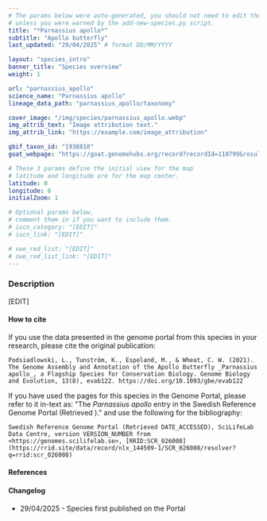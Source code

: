 ```yaml
---
# The params below were auto-generated, you should not need to edit them...
# unless you were warned by the add-new-species.py script.
title: "*Parnassius apollo*"
subtitle: "Apollo butterfly"
last_updated: "29/04/2025" # format DD/MM/YYYY

layout: "species_intro"
banner_title: "Species overview"
weight: 1

url: "parnassius_apollo"
science_name: "Parnassius apollo"
lineage_data_path: "parnassius_apollo/taxonomy"

cover_image: "/img/species/parnassius_apollo.webp"
img_attrib_text: "Image attribution text."
img_attrib_link: "https://example.com/image_attribution"

gbif_taxon_id: "1938810"
goat_webpage: "https://goat.genomehubs.org/record?recordId=110799&result=taxon&taxonomy=ncbi#parnassius%20apollo"

# These 3 params define the initial view for the map
# latitude and longitude are for the map center.
latitude: 0
longitude: 0
initialZoom: 1

# Optional params below,
# comment them in if you want to include them.
# iucn_category: "[EDIT]"
# iucn_link: "[EDIT]"

# swe_red_list: "[EDIT]"
# swe_red_list_link: "[EDIT]"
---
```


### Description

[EDIT]

#### How to cite

If you use the data presented in the genome portal from this species in your research, please cite the original publication:

```{style=citation}
Podsiadlowski, L., Tunström, K., Espeland, M., & Wheat, C. W. (2021). The Genome Assembly and Annotation of the Apollo Butterfly _Parnassius apollo_, a Flagship Species for Conservation Biology. Genome Biology and Evolution, 13(8), evab122. https://doi.org/10.1093/gbe/evab122
```

If you have used the pages for this species in the Genome Portal, please refer to it in-text as: "The *Parnassius apollo* entry in the Swedish Reference Genome Portal (Retrieved <span class="todays-date"></span>)." and use the following for the bibliography:

```{style=citation}
Swedish Reference Genome Portal (Retrieved DATE_ACCESSED), SciLifeLab Data Centre, version VERSION_NUMBER from <https://genomes.scilifelab.se>, [RRID:SCR_026008](https://rrid.site/data/record/nlx_144509-1/SCR_026008/resolver?q=rrid:scr_026008)
```

#### References

#### Changelog

- 29/04/2025 - Species first published on the Portal
